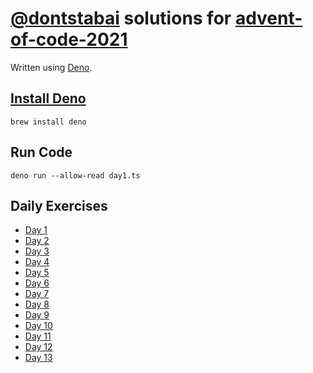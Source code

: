 # [@dontstabai](https://github.com/dontstabai) solutions for [advent-of-code-2021](https://adventofcode.com/2021/)

Written using [Deno](https://deno.land).

## [Install Deno](https://deno.land/manual/getting_started/installation)

```
brew install deno
```

## Run Code

```
deno run --allow-read day1.ts
```

## Daily Exercises

* [Day 1](day1.ts)
* [Day 2](day2.ts)
* [Day 3](day3.ts)
* [Day 4](day4.ts)
* [Day 5](day5.ts)
* [Day 6](day6.ts)
* [Day 7](day7.ts)
* [Day 8](day8.ts)
* [Day 9](day9.ts)
* [Day 10](day10.ts)
* [Day 11](day11.ts)
* [Day 12](day12.ts)
* [Day 13](day13.ts)
